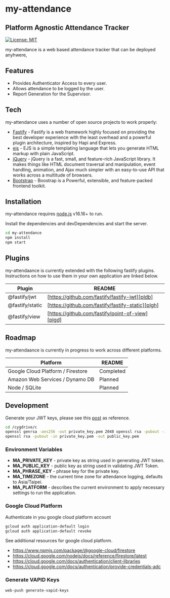 # my-attendance

## Platform Agnostic Attendance Tracker

[![License: MIT](https://img.shields.io/badge/License-MIT-yellow.svg)](https://opensource.org/licenses/MIT)

my-attendance is a web based attendance tracker that can be deployed anyhwere,

## Features

- Provides Authenticator Access to every user.
- Allows attendance to be logged by the user.
- Report Generation for the Supervisor.

## Tech

my-attendance uses a number of open source projects to work properly:

- [Fastify](https://www.fastify.io/) - Fastify is a web framework highly focused on providing the best developer experience with the least overhead and a powerful plugin architecture, inspired by Hapi and Express.
- [ejs](https://ejs.co/) - EJS is a simple templating language that lets you generate HTML markup with plain JavaScript.
- [jQuery](https://jquery.com/) - jQuery is a fast, small, and feature-rich JavaScript library. It makes things like HTML document traversal and manipulation, event handling, animation, and Ajax much simpler with an easy-to-use API that works across a multitude of browsers.
- [Bootstrap](https://getbootstrap.com/) - Boostrap is a Powerful, extensible, and feature-packed frontend toolkit.

## Installation

my-attendance requires [node.js](https://nodejs.org/en/blog/release/v16.16.0/) v16.16+ to run.

Install the dependencies and devDependencies and start the server.

```sh
cd my-attendance
npm install
npm start
```

## Plugins

my-attendaance is currently extended with the following fastify plugins.
Instructions on how to use them in your own application are linked below.

| Plugin          | README                                            |
| --------------- | ------------------------------------------------- |
| @fastify/jwt    | [https://github.com/fastify/fastify-jwt][pldb]    |
| @fastify/static | [https://github.com/fastify/fastify-static][plgh] |
| @fastify/view   | [https://github.com/fastify/point-of-view][plgd]  |

## Roadmap

my-attendaance is currently in progress to work across different platforms.

| Platform                          | README    |
| --------------------------------- | --------- |
| Google Cloud Platform / Firestore | Completed |
| Amazon Web Services / Dynamo DB   | Planned   |
| Node / SQLite                     | Planned   |

## Development

Generate your JWT keys, please see this [post](https://stackoverflow.com/questions/40595895/how-can-i-generate-the-private-and-public-certificates-for-jwt-with-rs256-algori) as reference.

```sh
cd /cygdrive/c
openssl genrsa -aes256 -out private_key.pem 2048 openssl rsa -pubout -in private_key.pem -out public_key.pem
openssl rsa -pubout -in private_key.pem -out public_key.pem
```

### Environment Variables

- **MA_PRIVATE_KEY** - private key as string used in generating JWT token.
- **MA_PUBLIC_KEY** - public key as string used in validating JWT Token.
- **MA_PHRASE_KEY** - phrase key for the private key.
- **MA_TIMEZONE** - the current time zone for attendance logging, defaults to Asia/Taipei.
- **MA_PLATFORM** - describes the current environment to apply necessary settings to run the application.

### Google Cloud Platform

Authenticate in you google cloud platform account

```sh
gcloud auth application-default login
gcloud auth application-default revoke
```

See additional resources for google cloud platform.

- https://www.npmjs.com/package/@google-cloud/firestore
- https://cloud.google.com/nodejs/docs/reference/firestore/latest
- https://cloud.google.com/docs/authentication/client-libraries
- https://cloud.google.com/docs/authentication/provide-credentials-adc

### Generate VAPID Keys

```sh
web-push generate-vapid-keys
```
